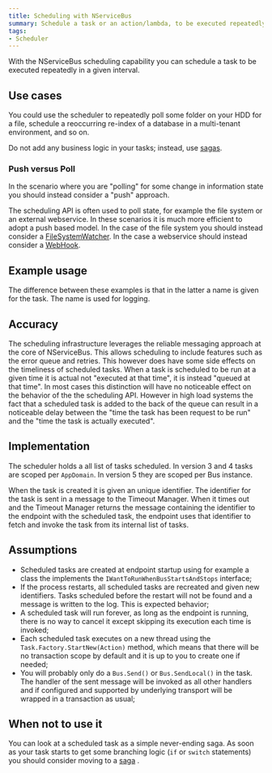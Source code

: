 ```yaml
---
title: Scheduling with NServiceBus
summary: Schedule a task or an action/lambda, to be executed repeatedly at a given interval.
tags:
- Scheduler
---
```


With the NServiceBus scheduling capability you can schedule a task to be executed repeatedly in a given interval.

## Use cases

You could use the scheduler to repeatedly poll some folder on your HDD for a file, schedule a reoccurring re-index of a database in a multi-tenant environment, and so on.

Do not add any business logic in your tasks; instead, use [sagas](sagas-in-nservicebus.md).

### Push versus Poll

In the scenario where you are "polling" for some change in information state you should instead consider a "push" approach.

The scheduling API is often used to poll state, for example the file system or an external webservice. In these scenarios it is much more efficient to adopt a push based model. In the case of the file system you should instead consider a [FileSystemWatcher](https://msdn.microsoft.com/en-us/library/system.io.filesystemwatcher.aspx). In the case a webservice should instead consider a [WebHook](http://en.wikipedia.org/wiki/Webhook).

## Example usage

The difference between these examples is that in the latter a name is given for the task. The name is used for logging.

<!-- import ScheduleTask -->

## Accuracy 

The scheduling infrastructure leverages the reliable messaging approach at the core of NServiceBus. This allows scheduling to include features such as the error queue and retries. This however does have some side effects on the timeliness of scheduled tasks. When a task is scheduled to be run at a given time it is actual not "executed at that time", it is instead "queued at that time". In most cases this distinction will have no noticeable effect on the behavior of the the scheduling API. However in high load systems the fact that a scheduled task is added to the back of the queue can result in a noticeable delay between the "time the task has been request to be run" and the "time the task is actually executed".

## Implementation

The scheduler holds a all list of tasks scheduled. In version 3 and 4 tasks are scoped per `AppDomain`. In version 5 they are scoped per Bus instance.

When the task is created it is given an unique identifier. The identifier for the task is sent in a message to the Timeout Manager. When it times out and the Timeout Manager returns the message containing the identifier to the endpoint with the scheduled task, the endpoint uses that identifier to fetch and invoke the task from its internal list of tasks.

## Assumptions

- Scheduled tasks are created at endpoint startup using for example a class the implements the `IWantToRunWhenBusStartsAndStops` interface;
- If the process restarts, all scheduled tasks are recreated and given new identifiers. Tasks scheduled before the restart will not be found and a message is written to the log. This is expected behavior;
- A scheduled task will run forever, as long as the endpoint is running, there is no way to cancel it except skipping its execution each time is invoked;
- Each scheduled task executes on a new thread using the `Task.Factory.StartNew(Action)` method, which means that there will be no transaction scope by default and it is up to you to create one if needed;
- You will probably only do a `Bus.Send()` or `Bus.SendLocal()` in the task. The handler of the sent message will be invoked as all other handlers and if configured and supported by underlying transport will be wrapped in a transaction as usual;

## When not to use it

You can look at a scheduled task as a simple never-ending saga. As soon as your task starts to get some branching logic (`if` or `switch` statements) you should consider moving to a [saga](sagas-in-nservicebus.md) .

